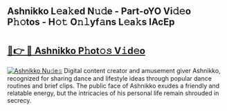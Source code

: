 ## Ashnikko L𝚎a𝚔ed N𝚞𝚍e - Part-oYO Vi𝚍𝚎o P𝚑𝚘tos - H𝚘𝚝 O𝚗𝚕yf𝚊ns L𝚎a𝚔s IAcEp

# <h2><a href="http://kfe5ff.oniu.top/?m=Ashnikko">🔗👉 🔴 Ashnikko P𝚑ot𝚘𝚜 V𝚒d𝚎o</a></h2>

[![Ashnikko Nu𝚍e𝚜](https://i.imgur.com/0qMVB7G.gif)](http://kfe5ff.oniu.top/?m=Ashnikko)
Digital content creator and amusement giver Ashnikko, recognized for sharing dance and lifestyle ideas through popular dance routines and brief clips. The public face of Ashnikko exudes a friendly and relatable energy, but the intricacies of his personal life remain shrouded in secrecy.  

